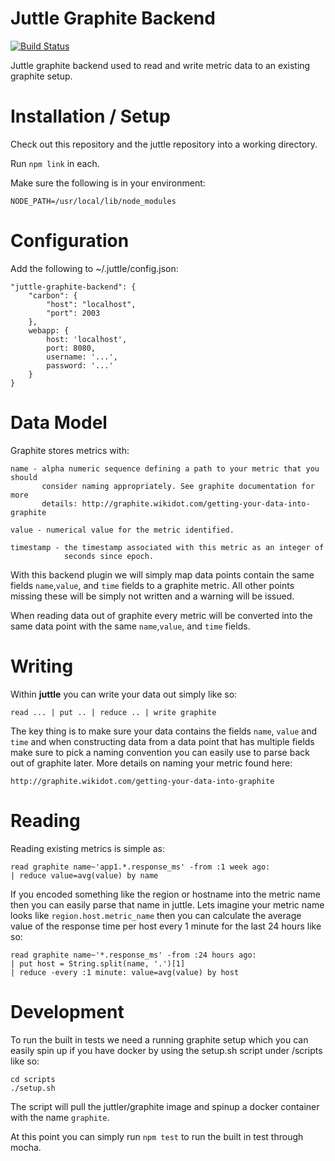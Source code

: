 # Juttle Graphite Backend

[![Build Status](https://magnum.travis-ci.com/juttle/graphite-backend.svg?token=y7186y8XHjB7CcxwUcoX)](https://magnum.travis-ci.com/juttle/graphite-backend)

Juttle graphite backend used to read and write metric data to an existing
graphite setup.


# Installation / Setup

Check out this repository and the juttle repository into a working directory.

Run `npm link` in each.

Make sure the following is in your environment:

`NODE_PATH=/usr/local/lib/node_modules`


# Configuration

Add the following to ~/.juttle/config.json:

    "juttle-graphite-backend": {
        "carbon": {
            "host": "localhost",
            "port": 2003
        },  
        webapp: {
            host: 'localhost',
            port: 8080,
            username: '...',
            password: '...'
        } 
    }


# Data Model

Graphite stores metrics with:
    
    name - alpha numeric sequence defining a path to your metric that you should
           consider naming appropriately. See graphite documentation for more 
           details: http://graphite.wikidot.com/getting-your-data-into-graphite

    value - numerical value for the metric identified.

    timestamp - the timestamp associated with this metric as an integer of
                seconds since epoch.

With this backend plugin we will simply map data points contain the same fields
`name`,`value`, and `time` fields to a graphite metric. All other points missing
these will be simply not written and a warning will be issued.

When reading data out of graphite every metric will be converted into the same 
data point with the same `name`,`value`, and `time` fields.

# Writing 

Within **juttle** you can write your data out simply like so:

```
read ... | put .. | reduce .. | write graphite
```

The key thing is to make sure your data contains the fields `name`, `value` and
`time` and when constructing data from a data point that has multiple fields
make sure to pick a naming convention you can easily use to parse back out of
graphite later. More details on naming your metric found here:

    http://graphite.wikidot.com/getting-your-data-into-graphite

# Reading

Reading existing metrics is simple as:

```
read graphite name~'app1.*.response_ms' -from :1 week ago:
| reduce value=avg(value) by name
```

If you encoded something like the region or hostname into the metric name then
you can easily parse that name in juttle. Lets imagine your metric name looks
like `region.host.metric_name` then you can calculate the average value of the 
response time per host every 1 minute for the last 24 hours like so:

```
read graphite name~'*.response_ms' -from :24 hours ago:
| put host = String.split(name, '.')[1]
| reduce -every :1 minute: value=avg(value) by host
```

# Development

To run the built in tests we need a running graphite setup which you can easily
spin up if you have docker by using the setup.sh script under /scripts like so:

```
cd scripts
./setup.sh 
```

The script will pull the juttler/graphite image and spinup a docker container
with the name `graphite`. 

At this point you can simply run `npm test` to run the built in test through 
mocha.
